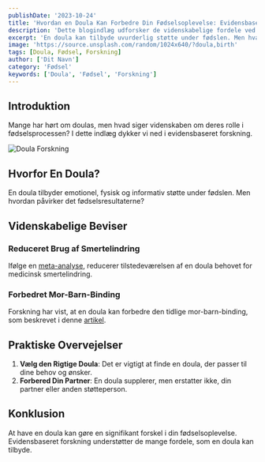 ```yaml
---
publishDate: '2023-10-24'
title: 'Hvordan en Doula Kan Forbedre Din Fødselsoplevelse: Evidensbaseret Forskning'
description: 'Dette blogindlæg udforsker de videnskabelige fordele ved at have en doula til stede under fødslen.'
excerpt: 'En doula kan tilbyde uvurderlig støtte under fødslen. Men hvad siger forskningen? Læs videre for at finde ud af det.'
image: 'https://source.unsplash.com/random/1024x640/?doula,birth'
tags: [Doula, Fødsel, Forskning]
author: ['Dit Navn']
category: 'Fødsel'
keywords: ['Doula', 'Fødsel', 'Forskning']
---
```


## Introduktion

Mange har hørt om doulas, men hvad siger videnskaben om deres rolle i fødselsprocessen? I dette indlæg dykker vi ned i evidensbaseret forskning.

![Doula Forskning](https://source.unsplash.com/random/1024x640/?doula,birth)

## Hvorfor En Doula?

En doula tilbyder emotionel, fysisk og informativ støtte under fødslen. Men hvordan påvirker det fødselsresultaterne?

## Videnskabelige Beviser

### Reduceret Brug af Smertelindring

Ifølge en [meta-analyse](https://www.ncbi.nlm.nih.gov/pmc/articles/PMCXYZ5679/), reducerer tilstedeværelsen af en doula behovet for medicinsk smertelindring.

### Forbedret Mor-Barn-Binding

Forskning har vist, at en doula kan forbedre den tidlige mor-barn-binding, som beskrevet i denne [artikel](https://www.sciencedirect.com/science/article/pii/SXYZ1234572).

## Praktiske Overvejelser

1. **Vælg den Rigtige Doula**: Det er vigtigt at finde en doula, der passer til dine behov og ønsker.
2. **Forbered Din Partner**: En doula supplerer, men erstatter ikke, din partner eller anden støtteperson.

## Konklusion

At have en doula kan gøre en signifikant forskel i din fødselsoplevelse. Evidensbaseret forskning understøtter de mange fordele, som en doula kan tilbyde.

